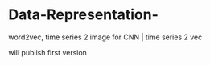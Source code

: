 # Data-Representation-
word2vec, time series 2 image for CNN | time series 2 vec

will publish first version
